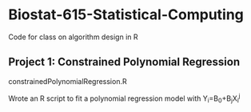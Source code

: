 # Biostat-615-Statistical-Computing
Code for class on algorithm design in R

## Project 1: Constrained Polynomial Regression
constrainedPolynomialRegression.R

Wrote an R script to fit a polynomial regression model with Y<sub>i</sub>=B<sub>0</sub>+B<sub>j</sub>X<sub>i</sub><sup>j</sup>
